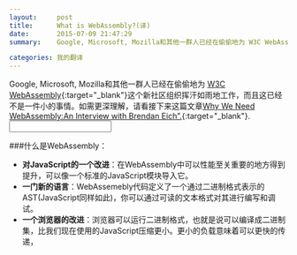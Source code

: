 ```yaml
---
layout:     post
title:      What is WebAssembly?(译)
date:       2015-07-09 21:47:29
summary:    Google, Microsoft, Mozilla和其他一群人已经在偷偷地为 W3C WebAssembly这个新社区组织挥汗如雨地工作，而且这已经不是一件小的事情。如需更深理解，请看接下来这篇文章Why We Need WebAssembly:An Interview with Brendan Eich”.

categories: 我的翻译
---
```


Google, Microsoft, Mozilla和其他一群人已经在偷偷地为 [W3C WebAssembly](https://www.w3.org/community/webassembly/){:target="_blank"}这个新社区组织挥汗如雨地工作，而且这已经不是一件小的事情。如需更深理解，请看接下来这篇文章[Why We Need WebAssembly:An Interview with Brendan Eich”.](https://medium.com/javascript-scene/why-we-need-webassembly-an-interview-with-brendan-eich-7fb2a60b0723){:target="_blank"}.<input type="number" name="" value="" placeholder="">

###什么是WebAssembly：  

 - **对JavaScript的一个改进**：在WebAssembly中可以性能至关重要的地方得到提升，可以像一个标准的JavaScript模块导入它。
 - **一门新的语言**：WebAssemebly代码定义了一个通过二进制格式表示的AST(JavaScript同样如此)，你可以通过可读的文本格式对其进行编写和调试。
 - **一个浏览器的改进**：浏览器可以运行二进制格式，也就是说可以编译成二进制集，比我们现在使用的JavaScript压缩更小。更小的负载意味着可以更快的传递，